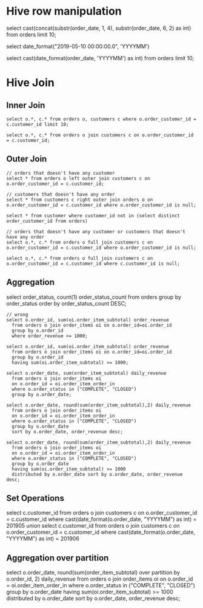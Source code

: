 # Hive row manipulation
select cast(concat(substr(order_date, 1, 4), substr(order_date, 6, 2) as int) from orders limit 10;

select date_format("2019-05-10 00:00:00.0", 'YYYYMM')

select cast(date_format(order_date, 'YYYYMM') as int) from orders limit 10;


# Hive Join

## Inner Join
`select o.*, c.* from orders o, customers c where o.order_customer_id = c.customer_id limit 10;`

`select o.*, c.* from orders o join customers c on o.order_customer_id = c.customer_id;`


## Outer Join
```
// orders that doesn't have any customer
select * from orders o left outer join customers c on o.order_customer_id = c.customer_id;

// customers that doesn't have any order
select * from customers c right outer join orders o on o.order_customer_id = c.customer_id where o.order_customer_id is null;

select * from customer where customer_id not in (select distinct order_customer_id from orders)

// orders that doesn't have any customer or customers that doesn't have any order
select o.*, c.* from orders o full join customers c on o.order_customer_id = c.customer_id where o.order_customer_id is null;

select o.*, c.* from orders o full join customers c on o.order_customer_id = c.customer_id where c.customer_id is null;
```

## Aggregation
select order_status, count(1) order_status_count from orders group by order_status order by order_status_count DESC;

```
// wrong
select o.order_id, sum(oi.order_item_subtotal) order_revenue
  from orders o join order_items oi on o.order_id=oi.order_id
  group by o.order_id
  where order_revenue >= 1000;
```

```
select o.order_id, sum(oi.order_item_subtotal) order_revenue
  from orders o join order_items oi on o.order_id=oi.order_id
  group by o.order_id
  having sum(oi.order_item_subtotal) >= 1000;
```

```
select o.order_date, sum(order_item_subtotal) daily_revenue
  from orders o join order_items oi
  on o.order_id = oi.order_item_order_in
  where o.order_status in ("COMPLETE", "CLOSED")
  group by o.order_date;

select o.order_date, round(sum(order_item_subtotal),2) daily_revenue
  from orders o join order_items oi
  on o.order_id = oi.order_item_order_in
  where o.order_status in ("COMPLETE", "CLOSED")
  group by o.order_date
  sort by o.order_date, order_revenue desc;

select o.order_date, round(sum(order_item_subtotal),2) daily_revenue
  from orders o join order_items oi
  on o.order_id = oi.order_item_order_in
  where o.order_status in ("COMPLETE", "CLOSED")
  group by o.order_date
  having sum(oi.order_item_subtotal) >= 1000
  distributed by o.order_date sort by o.order_date, order_revenue desc;
```

## Set Operations
select c.customer_id from orders o join customers c on o.order_customer_id = c.customer_id
where cast(date_format(o.order_date, "YYYYMM") as int) = 201905
union
select c.customer_id from orders o join customers c on o.order_customer_id = c.customer_id
where cast(date_format(o.order_date, "YYYYMM") as int) = 201906


## Aggregation over partition
select o.order_date, round(sum(order_item_subtotal) over partition by o.order_id, 2) daily_revenue
  from orders o join order_items oi
  on o.order_id = oi.order_item_order_in
  where o.order_status in ("COMPLETE", "CLOSED")
  group by o.order_date
  having sum(oi.order_item_subtotal) >= 1000
  distributed by o.order_date sort by o.order_date, order_revenue desc;
